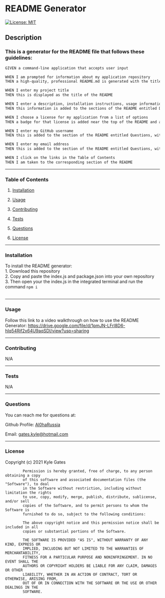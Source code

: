 # README Generator


[![License: MIT](https://img.shields.io/badge/License-MIT-yellow.svg)](https://opensource.org/licenses/MIT)


## Description


### This is a generator for the README file that follows these guidelines:
```md
GIVEN a command-line application that accepts user input

WHEN I am prompted for information about my application repository
THEN a high-quality, professional README.md is generated with the title of my project and sections entitled Description, Table of Contents, Installation, Usage, License, Contributing, Tests, and Questions

WHEN I enter my project title
THEN this is displayed as the title of the README

WHEN I enter a description, installation instructions, usage information, contribution guidelines, and test instructions
THEN this information is added to the sections of the README entitled Description, Installation, Usage, Contributing, and Tests

WHEN I choose a license for my application from a list of options
THEN a badge for that license is added near the top of the README and a notice is added to the section of the README entitled License that explains which license the application is covered under

WHEN I enter my GitHub username
THEN this is added to the section of the README entitled Questions, with a link to my GitHub profile

WHEN I enter my email address
THEN this is added to the section of the README entitled Questions, with instructions on how to reach me with additional questions

WHEN I click on the links in the Table of Contents
THEN I am taken to the corresponding section of the README
```

____________________________________________

### Table of Contents

1. [Installation](#installation)

2. [Usage](#usage)

3. [Contributing](#contributing)

4. [Tests](#tests)

5. [Questions](#questions)

6. [License](#license)

____________________________________________

### Installation
To install the README generator: <br>
        1. Download this repository <br>
        2. Copy and paste the index.js and package.json into your own repository <br>
        3. Then open your the index.js in the integrated terminal and run the command ```npm i``` <br>
<br>
 
____________________________________________

### Usage
Follow this link to a video walkthrough on how to use the README Generator: https://drive.google.com/file/d/1pmJN-LFrl8D6-hIq54Rif2x64U9aqSDI/view?usp=sharing
<br>

____________________________________________
 
### Contributing
N/A
<br>

____________________________________________
 
### Tests
N/A
<br>

____________________________________________
 
### Questions

You can reach me for questions at:
 
Github Profile: <a href="https://github.com/Al0haRussia">Al0haRussia</a>

Email: gates.kyle@hotmail.com
____________________________________________
 
### License
 
Copyright (c) 2021  Kyle Gates
        
            Permission is hereby granted, free of charge, to any person obtaining a copy
            of this software and associated documentation files (the "Software"), to deal
            in the Software without restriction, including without limitation the rights
            to use, copy, modify, merge, publish, distribute, sublicense, and/or sell
            copies of the Software, and to permit persons to whom the Software is
            furnished to do so, subject to the following conditions:
        
            The above copyright notice and this permission notice shall be included in all
            copies or substantial portions of the Software.
        
            THE SOFTWARE IS PROVIDED "AS IS", WITHOUT WARRANTY OF ANY KIND, EXPRESS OR
            IMPLIED, INCLUDING BUT NOT LIMITED TO THE WARRANTIES OF MERCHANTABILITY,
            FITNESS FOR A PARTICULAR PURPOSE AND NONINFRINGEMENT. IN NO EVENT SHALL THE
            AUTHORS OR COPYRIGHT HOLDERS BE LIABLE FOR ANY CLAIM, DAMAGES OR OTHER
            LIABILITY, WHETHER IN AN ACTION OF CONTRACT, TORT OR OTHERWISE, ARISING FROM,
            OUT OF OR IN CONNECTION WITH THE SOFTWARE OR THE USE OR OTHER DEALINGS IN THE
            SOFTWARE.

